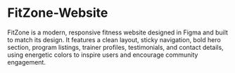 # FitZone-Website
FitZone is a modern, responsive fitness website designed in Figma and built to match its design. It features a clean layout, sticky navigation, bold hero section, program listings, trainer profiles, testimonials, and contact details, using energetic colors to inspire users and encourage community engagement.
